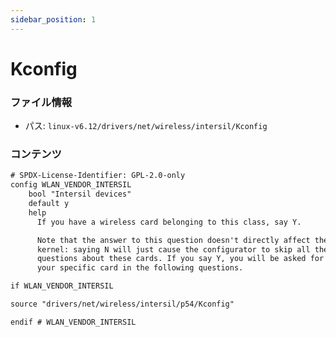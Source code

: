 ```yaml
---
sidebar_position: 1
---
```

# Kconfig

### ファイル情報

- パス: `linux-v6.12/drivers/net/wireless/intersil/Kconfig`

### コンテンツ

```txt
# SPDX-License-Identifier: GPL-2.0-only
config WLAN_VENDOR_INTERSIL
	bool "Intersil devices"
	default y
	help
	  If you have a wireless card belonging to this class, say Y.

	  Note that the answer to this question doesn't directly affect the
	  kernel: saying N will just cause the configurator to skip all the
	  questions about these cards. If you say Y, you will be asked for
	  your specific card in the following questions.

if WLAN_VENDOR_INTERSIL

source "drivers/net/wireless/intersil/p54/Kconfig"

endif # WLAN_VENDOR_INTERSIL

```
